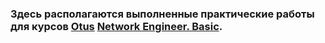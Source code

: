 ### Здесь располагаются выполненные практические работы для курсов [Otus](https://otus.ru/)  [Network Engineer. Basic](https://otus.ru/lessons/setevoy-inzhener-basic/?int_source=courses_catalog&int_term=operations).


